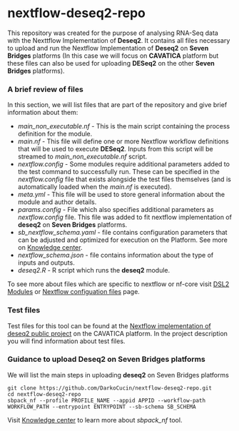 # nextflow-deseq2-repo

This repository was created for the purpose of analysing RNA-Seq data with the Nexttflow Implementation of **Deseq2**. It contains all files necessary to upload and run the Nextflow Implementation of **Deseq2** on **Seven Bridges** platforms (In this case we will focus on **CAVATICA** platform but these files can also be used for uploading **DESeq2** on the other **Seven Bridges** platforms).

### A brief review of files

In this section, we will list files that are part of the repository and give brief information about them:

- *main_non_executable.nf* - This is the main script containing the process definition for the module.
- *main.nf* - This file will define one or more Nextflow workflow definitions that will be used to execute **DESeq2**. Inputs from this script will be streamed to *main_non_executable.nf* script. 
- *nextflow.config* - Some modules require additional parameters added to the test command to successfully run. These can be specified in the *nextflow.config* file that exists alongside the test files themselves (and is automatically loaded when the *main.nf* is executed).
- *meta.yml* - This file will be used to store general information about the module and author details.
- *params.config* - File which also specifies additional parameters as *nextflow.config* file. This file was added to fit nextflow implementation of **deseq2** on **Seven Bridges** platforms.
- *sb_nextflow_schema.yaml* - file contains configuration parameters that can be adjusted and optimized for execution on the Platform. See more on [Knowledge center](https://docs.cavatica.org/docs/bring-nextflow-apps-to-cavatica).
- *nextflow_schema.json* - file contains information about the type of inputs and outputs.
- *deseq2.R* - R script which runs the **deseq2** module.

To see more about files which are specific to nextflow or nf-core visit [DSL2 Modules](https://nf-co.re/docs/contributing/modules) or [Nextflow configuation files](https://www.nextflow.io/docs/latest/config.html) page.

### Test files

Test files for this tool can be found at the [Nextflow implementation of deseq2 public project](https://cavatica.sbgenomics.com/u/darko_cucin/nextflow-implementation-of-deseq2) on the CAVATICA platform. In the project description you will find information about test files. 

### Guidance to upload **Deseq2** on Seven Bridges platforms

We will list the main steps in uploading **deseq2** on Seven Bridges platforms

```
git clone https://github.com/DarkoCucin/nextflow-deseq2-repo.git
cd nextflow-deseq2-repo
sbpack_nf --profile PROFILE_NAME --appid APPID --workflow-path WORKFLOW_PATH --entrypoint ENTRYPOINT --sb-schema SB_SCHEMA
```
Visit [Knowledge center](https://docs.cavatica.org/docs/bring-nextflow-apps-to-cavatica) to learn more about *sbpack_nf* tool. 
